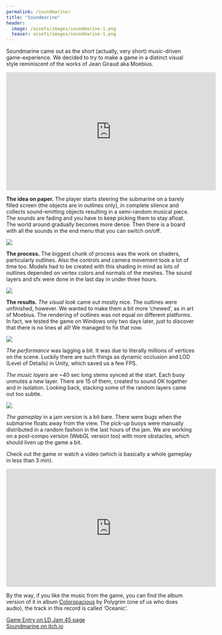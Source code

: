 ```yaml
---
permalink: /soundmarine/
title: "Soundmarine"
header:
  image: /assets/images/soundmarine-1.png
  teaser: assets/images/soundmarine-1.png
---
```


Soundmarine came out as the short (actually, very short) music-driven game-experience. We decided to try to make a game in a distinct visual style reminiscent of the works of Jean Giraud aka Moebius.  

<iframe width="560" height="315" src="https://www.youtube.com/embed/GdnfOiPtmDg" title="YouTube video player" frameborder="0" allow="accelerometer; autoplay; clipboard-write; encrypted-media; gyroscope; picture-in-picture" allowfullscreen></iframe>  

**The idea on paper.** The player starts steering the submarine on a barely filled screen (the objects are in outlines only), in complete silence and collects sound-emitting objects resulting in a semi-random musical piece. The sounds are fading and you have to keep picking them to stay afloat. The world around gradually becomes more dense. Then there is a board with all the sounds in the end menu that you can switch on/off.

![](https://staging.dustyroom.com/assets/images/soundmarine-1-29570.png)  

**The process.** The biggest chunk of process was the work on shaders, particularly outlines. Also the controls and camera movement took a lot of time too. Models had to be created with this shading in mind as lots of outlines depended on vertex colors and normals of the meshes. The sound layers and sfx were done in the last day in under three hours.  

![](https://staging.dustyroom.com/assets/images/soundmarine-2-29575.png)  

**The results.** _The visual look_ came out mostly nice. The outlines were unfinished, however. We wanted to make them a bit more ‘chewed’, as in art of Moebius. The rendering of outlines was not equal on different platforms. In fact, we tested the game on Windows only two days later, just to discover that there is no lines at all! We managed to fix that now.  

![](https://staging.dustyroom.com/assets/images/soundmarine-3-2957a.png)  

_The performance_ was lagging a bit. It was due to literally millions of vertices on the scene. Luckily there are such things as dynamic occlusion and LOD (Level of Details) in Unity, which saved us a few FPS.  

_The music layers_ are ~40 sec long stems synced at the start. Each buoy unmutes a new layer. There are 15 of them, created to sound OK together and in isolation. Looking back, stacking some of the random layers came out too subtle.  

![](https://staging.dustyroom.com/assets/images/soundmarine-4-2957b.gif)  

_The gameplay_ in a jam version is a bit bare. There were bugs when the submarine floats away from the view. The pick-up buoys were manually distributed in a random fashion in the last hours of the jam. We are working on a post-compo version (WebGL version too) with more obstacles, which should liven up the game a bit.  

Check out the game or watch a video (which is basically a whole gameplay in less than 3 min).  

<iframe width="560" height="315" src="https://www.youtube.com/embed/om80uA44I5o" title="YouTube video player" frameborder="0" allow="accelerometer; autoplay; clipboard-write; encrypted-media; gyroscope; picture-in-picture" allowfullscreen></iframe>

By the way, if you like the music from the game, you can find the album version of it in album [Colorspacious](http://dustyroom.com/colorspacious-album/) by Polygrim (one of us who does audio), the track in this record is called ‘Oceanic’.  

[Game Entry on LD Jam 45 page](http://ldjam.com/events/ludum-dare/45/soundmarine)  
[Soundmarine on itch.io](http://dustyroom.itch.io/soundmarine)  